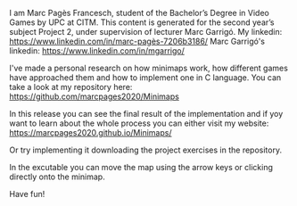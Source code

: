 I am Marc Pagès Francesch, student of the Bachelor’s Degree in Video Games by UPC at CITM. This content is generated for the second year’s subject Project 2, under supervision of lecturer Marc Garrigó. 
My linkedin: https://www.linkedin.com/in/marc-pagès-7206b3186/
Marc Garrigó's linkedin: https://www.linkedin.com/in/mgarrigo/
 
I've made a personal research on how minimaps work, how different games have approached them and how to implement one in C language. You can take a look at my repository here: 
https://github.com/marcpages2020/Minimaps

In this release you can see the final result of the implementation and if yoy want to learn about the whole process you can either visit my website:
https://marcpages2020.github.io/Minimaps/

Or try implementing it downloading the project exercises in the repository.

In the excutable you can move the map using the arrow keys or clicking directly onto the minimap. 

Have fun!

